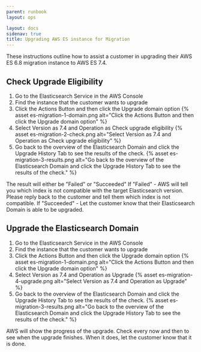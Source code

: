 ```yaml
---
parent: runbook
layout: ops

layout: docs
sidenav: true
title: Upgrading AWS ES instance for Migration
---
```


These instructions outline how to assist a customer in upgrading their AWS ES 6.8 migration instance to AWS ES 7.4.

## Check Upgrade Eligibility 
1. Go to the Elasticsearch Service in the AWS Console
2. Find the instance that the customer wants to upgrade
3. Click the Actions Button and then click the Upgrade domain option
{% asset es-migration-1-domain.png alt="Click the Actions Button and then click the Upgrade domain option" %}
4. Select Version as 7.4 and Operation as Check upgrade eligibility
{% asset es-migration-2-check.png alt="Select Version as 7.4 and Operation as Check upgrade eligibility" %}
5. Go back to the overview of the Elasticsearch Domain and click the Upgrade History Tab to see the results of the check.
{% asset es-migration-3-results.png alt="Go back to the overview of the Elasticsearch Domain and click the Upgrade History Tab to see the results of the check." %} 

The result will either be "Failed" or "Succeeded"
If "Failed" - AWS will tell you which index is not compatible with the target Elasticsearch version. Please reply back to the customer and tell them which index is not compatible.
If "Succeeded" - Let the customer know that their Elasticsearch Domain is able to be upgraded.

## Upgrade the Elasticsearch Domain
1. Go to the Elasticsearch Service in the AWS Console
2. Find the instance that the customer wants to upgrade
3. Click the Actions Button and then click the Upgrade domain option
{% asset es-migration-1-domain.png alt="Click the Actions Button and then click the Upgrade domain option" %}
4. Select Version as 7.4 and Operation as Upgrade
{% asset es-migration-4-upgrade.png alt="Select Version as 7.4 and Operation as Upgrade" %}
5. Go back to the overview of the Elasticsearch Domain and click the Upgrade History Tab to see the results of the check.
{% asset es-migration-3-results.png alt="Go back to the overview of the Elasticsearch Domain and click the Upgrade History Tab to see the results of the check." %} 

AWS will show the progress of the upgrade. Check every now and then to see when the upgrade finishes. When it does, let the customer know that it is done. 

